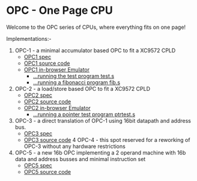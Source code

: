 OPC - One Page CPU
==================

Welcome to the OPC series of CPUs, where everything fits on one page!

Implementations:-

  1.  OPC-1 - a minimal accumulator based OPC to fit a XC9572 CPLD
      *   [OPC1 spec](/opc/opc1spec.html)
      *   [OPC1 source code](https://github.com/revaldinho/opc/tree/master/opc1)
      *   [OPC1 in-browser Emulator](/opc/opc1jsemu.html?d=88eda800f800)
          *    [...running the test program test.s](/opc/opc1jsemu.html?d=8800c0021002c003888080ff88f09801d114d90e8033d91a9801e11ef800c000f000c0018801f00088ff9800c930d92a0801f0000800e800)
          *    [...running a fibonacci program fib.s](/opc/opc1jsemu.html?d=8812c0118809c0088800c000c001c0038801c002401180ff08119801c0118800401180ff08119801c01188e9c007e13e80ff08079801c007d13cd92ef8004008f000c00680ff08089801c0080806400880ff08089801c00880ff08001802c00408011803c0050804401180ff08119801c0110805401180ff08119801c0110802c0000803c0010804c0020805c0038801f00008089ffec0084808c0068801f00008089ffec0080806f0004808e800)
  2.  OPC-2 - a load/store based OPC to fit a XC9572 CPLD
      *   [OPC2 spec](/opc/opc2spec.html)
      *   [OPC2 source code](https://github.com/revaldinho/opc/tree/master/opc2)
      *   [OPC2 in-browser Emulator](/opc/opc2jsemu.html?d=80003080ff2080103080110010600080183080017000f0007000)
          *    [...running a pointer test program ptrtest.s](/opc/opc2jsemu.html?d=802030601080f030a010c01030802130601080f130a010c010f000)
  3.  OPC-3 - a direct translation of OPC-1 using 16bit datapath and address bus.
      *   [OPC3 spec](/opc/opc3spec.html)
      *   [OPC3 source code](https://github.com/revaldinho/opc/tree/master/opc3)
  4   OPC-4  - this spot reserved for a reworking of OPC-3 without any hardware restrictions
  5.  OPC-5 - a new 16b OPC implementing a 2 operand machine with 16b data and address busses and minimal instruction set
      *   [OPC5 spec](/opc/opc5spec.html)
      *   [OPC5 source code](https://github.com/revaldinho/opc/tree/master/opc5)

